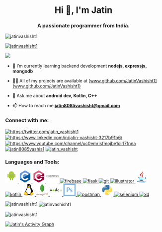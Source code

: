 <h1 align="center">Hi 👋, I'm Jatin</h1>
<h3 align="center">A passionate programmer from India.</h3>

<p align="left"> <img src="https://komarev.com/ghpvc/?username=jatinvashisht1&label=Profile%20views&color=0e75b6&style=flat" alt="jatinvashisht1" /> </p>

<p align="left"> <a href="https://github.com/ryo-ma/github-profile-trophy"><img src="https://github-profile-trophy.vercel.app/?username=jatinvashisht1" alt="jatinvashisht1" /></a> </p>

<p align="left"> <a href="https://twitter.com/https://twitter.com/jatin_vashisht1" target="blank"><img src="https://about.twitter.com/content/dam/about-twitter/en/brand-toolkit/brand-download-img-1.jpg.twimg.1920.jpg" /></a> </p>

- 🌱 I’m currently learning backend development **nodejs, expressjs, mongodb**

- 👨‍💻 All of my projects are available at [www.github.com/JatinVashisht1](www.github.com/JatinVashisht1)

- 💬 Ask me about **android dev, Kotlin, C++**

- 📫 How to reach me **jatin8085vashisht@gmail.com**

<h3 align="left">Connect with me:</h3>
<p align="left">
<a href="https://twitter.com/https://twitter.com/jatin_vashisht1" target="blank"><img align="center" src="https://raw.githubusercontent.com/rahuldkjain/github-profile-readme-generator/master/src/images/icons/Social/twitter.svg" alt="https://twitter.com/jatin_vashisht1" height="30" width="40" /></a>
<a href="https://linkedin.com/in/https://www.linkedin.com/in/jatin-vashisht-3217b91b6/" target="blank"><img align="center" src="https://raw.githubusercontent.com/rahuldkjain/github-profile-readme-generator/master/src/images/icons/Social/linked-in-alt.svg" alt="https://www.linkedin.com/in/jatin-vashisht-3217b91b6/" height="30" width="40" /></a>
<a href="https://www.youtube.com/c/https://www.youtube.com/channel/uc0emrisfmojbe1cirl7fnna" target="blank"><img align="center" src="https://raw.githubusercontent.com/rahuldkjain/github-profile-readme-generator/master/src/images/icons/Social/youtube.svg" alt="https://www.youtube.com/channel/uc0emrisfmojbe1cirl7fnna" height="30" width="40" /></a>
<a href="https://www.hackerrank.com/jatin8085vashis1" target="blank"><img align="center" src="https://raw.githubusercontent.com/rahuldkjain/github-profile-readme-generator/master/src/images/icons/Social/hackerrank.svg" alt="jatin8085vashis1" height="30" width="40" /></a>
<a href="https://www.leetcode.com/jatin_vashisht" target="blank"><img align="center" src="https://raw.githubusercontent.com/rahuldkjain/github-profile-readme-generator/master/src/images/icons/Social/leet-code.svg" alt="jatin_vashisht" height="30" width="40" /></a>
</p>

<h3 align="left">Languages and Tools:</h3>
<p align="left"> <a href="https://developer.android.com" target="_blank" rel="noreferrer"> <img src="https://raw.githubusercontent.com/devicons/devicon/master/icons/android/android-original-wordmark.svg" alt="android" width="40" height="40"/> </a> <a href="https://www.cprogramming.com/" target="_blank" rel="noreferrer"> <img src="https://raw.githubusercontent.com/devicons/devicon/master/icons/c/c-original.svg" alt="c" width="40" height="40"/> </a> <a href="https://www.w3schools.com/cpp/" target="_blank" rel="noreferrer"> <img src="https://raw.githubusercontent.com/devicons/devicon/master/icons/cplusplus/cplusplus-original.svg" alt="cplusplus" width="40" height="40"/> </a> <a href="https://expressjs.com" target="_blank" rel="noreferrer"> <img src="https://raw.githubusercontent.com/devicons/devicon/master/icons/express/express-original-wordmark.svg" alt="express" width="40" height="40"/> </a> <a href="https://firebase.google.com/" target="_blank" rel="noreferrer"> <img src="https://www.vectorlogo.zone/logos/firebase/firebase-icon.svg" alt="firebase" width="40" height="40"/> </a> <a href="https://flask.palletsprojects.com/" target="_blank" rel="noreferrer"> <img src="https://www.vectorlogo.zone/logos/pocoo_flask/pocoo_flask-icon.svg" alt="flask" width="40" height="40"/> </a> <a href="https://git-scm.com/" target="_blank" rel="noreferrer"> <img src="https://www.vectorlogo.zone/logos/git-scm/git-scm-icon.svg" alt="git" width="40" height="40"/> </a> <a href="https://www.adobe.com/in/products/illustrator.html" target="_blank" rel="noreferrer"> <img src="https://www.vectorlogo.zone/logos/adobe_illustrator/adobe_illustrator-icon.svg" alt="illustrator" width="40" height="40"/> </a> <a href="https://www.java.com" target="_blank" rel="noreferrer"> <img src="https://raw.githubusercontent.com/devicons/devicon/master/icons/java/java-original.svg" alt="java" width="40" height="40"/> </a> <a href="https://kotlinlang.org" target="_blank" rel="noreferrer"> <img src="https://www.vectorlogo.zone/logos/kotlinlang/kotlinlang-icon.svg" alt="kotlin" width="40" height="40"/> </a> <a href="https://www.linux.org/" target="_blank" rel="noreferrer"> <img src="https://raw.githubusercontent.com/devicons/devicon/master/icons/linux/linux-original.svg" alt="linux" width="40" height="40"/> </a> <a href="https://www.mongodb.com/" target="_blank" rel="noreferrer"> <img src="https://raw.githubusercontent.com/devicons/devicon/master/icons/mongodb/mongodb-original-wordmark.svg" alt="mongodb" width="40" height="40"/> </a> <a href="https://nodejs.org" target="_blank" rel="noreferrer"> <img src="https://raw.githubusercontent.com/devicons/devicon/master/icons/nodejs/nodejs-original-wordmark.svg" alt="nodejs" width="40" height="40"/> </a> <a href="https://www.photoshop.com/en" target="_blank" rel="noreferrer"> <img src="https://raw.githubusercontent.com/devicons/devicon/master/icons/photoshop/photoshop-line.svg" alt="photoshop" width="40" height="40"/> </a> <a href="https://postman.com" target="_blank" rel="noreferrer"> <img src="https://www.vectorlogo.zone/logos/getpostman/getpostman-icon.svg" alt="postman" width="40" height="40"/> </a> <a href="https://www.python.org" target="_blank" rel="noreferrer"> <img src="https://raw.githubusercontent.com/devicons/devicon/master/icons/python/python-original.svg" alt="python" width="40" height="40"/> </a> <a href="https://www.selenium.dev" target="_blank" rel="noreferrer"> <img src="https://raw.githubusercontent.com/detain/svg-logos/780f25886640cef088af994181646db2f6b1a3f8/svg/selenium-logo.svg" alt="selenium" width="40" height="40"/> </a> <a href="https://www.adobe.com/products/xd.html" target="_blank" rel="noreferrer"> <img src="https://cdn.worldvectorlogo.com/logos/adobe-xd.svg" alt="xd" width="40" height="40"/> </a> </p>

<p><img align="left" src="https://github-readme-stats.vercel.app/api/top-langs?username=jatinvashisht1&show_icons=true&locale=en&layout=compact" alt="jatinvashisht1" /></p>

<p>&nbsp;<img align="center" src="https://github-readme-stats.vercel.app/api?username=jatinvashisht1&show_icons=true&locale=en" alt="jatinvashisht1" /></p>

<p><img align="center" src="https://github-readme-streak-stats.herokuapp.com/?user=jatinvashisht1&" alt="jatinvashisht1" /></p>

<a href="https://github.com/JatinVashisht1/JatinVashisht1"><img alt=" Jatin's Activity Graph" src="https://activity-graph.herokuapp.com/graph?username=JatinVashisht1&bg_color=1F222E&color=F8D866&line=F85D7F&point=FFFFFF&hide_border=true" /></a>

